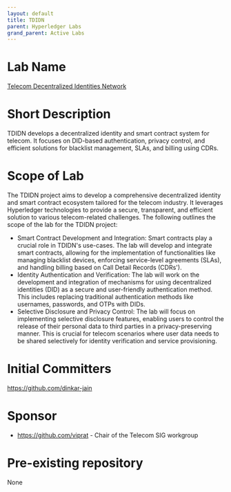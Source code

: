 ```yaml
---
layout: default
title: TDIDN
parent: Hyperledger Labs
grand_parent: Active Labs
---
```

# Lab Name
[Telecom Decentralized Identities Network](https://github.com/hyperledger-labs/TDIDN)

# Short Description
TDIDN develops a decentralized identity and smart contract system for telecom. It focuses on DID-based authentication, privacy control, and efficient solutions for blacklist management, SLAs, and billing using CDRs.

# Scope of Lab
The TDIDN project aims to develop a comprehensive decentralized identity and smart contract ecosystem tailored for the telecom industry. It leverages Hyperledger technologies to provide a secure, transparent, and efficient solution to various telecom-related challenges. The following outlines the scope of the lab for the TDIDN project:
- Smart Contract Development and Integration: Smart contracts play a crucial role in TDIDN's use-cases. The lab will develop and integrate smart contracts, allowing for the implementation of functionalities like managing blacklist devices, enforcing service-level agreements (SLAs), and handling billing based on Call Detail Records (CDRs').
- Identity Authentication and Verification: The lab will work on the development and integration of mechanisms for using decentralized identities (DID) as a secure and user-friendly authentication method. This includes replacing traditional authentication methods like usernames, passwords, and OTPs with DIDs.
- Selective Disclosure and Privacy Control: The lab will focus on implementing selective disclosure features, enabling users to control the release of their personal data to third parties in a privacy-preserving manner. This is crucial for telecom scenarios where user data needs to be shared selectively for identity verification and service provisioning.

# Initial Committers
https://github.com/dinkar-jain

# Sponsor
- https://github.com/viprat - Chair of the Telecom SIG workgroup

# Pre-existing repository
None
